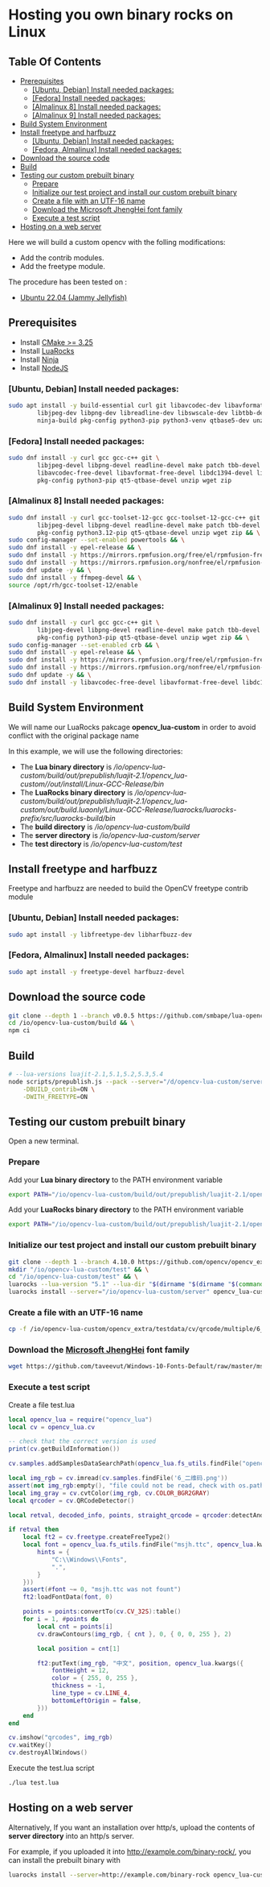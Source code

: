 # Hosting you own binary rocks on Linux

## Table Of Contents

<!-- START doctoc generated TOC please keep comment here to allow auto update -->
<!-- DON'T EDIT THIS SECTION, INSTEAD RE-RUN doctoc TO UPDATE -->

- [Prerequisites](#prerequisites)
  - [[Ubuntu, Debian] Install needed packages:](#ubuntu-debian-install-needed-packages)
  - [[Fedora] Install needed packages:](#fedora-install-needed-packages)
  - [[Almalinux 8] Install needed packages:](#almalinux-8-install-needed-packages)
  - [[Almalinux 9] Install needed packages:](#almalinux-9-install-needed-packages)
- [Build System Environment](#build-system-environment)
- [Install freetype and harfbuzz](#install-freetype-and-harfbuzz)
  - [[Ubuntu, Debian] Install needed packages:](#ubuntu-debian-install-needed-packages-1)
  - [[Fedora, Almalinux] Install needed packages:](#fedora-almalinux-install-needed-packages)
- [Download the source code](#download-the-source-code)
- [Build](#build)
- [Testing our custom prebuilt binary](#testing-our-custom-prebuilt-binary)
  - [Prepare](#prepare)
  - [Initialize our test project and install our custom prebuilt binary](#initialize-our-test-project-and-install-our-custom-prebuilt-binary)
  - [Create a file with an UTF-16 name](#create-a-file-with-an-utf-16-name)
  - [Download the Microsoft JhengHei font family](#download-the-microsoft-jhenghei-font-family)
  - [Execute a test script](#execute-a-test-script)
- [Hosting on a web server](#hosting-on-a-web-server)

<!-- END doctoc generated TOC please keep comment here to allow auto update -->

Here we will build a custom opencv with the folling modifications:
  - Add the contrib modules.
  - Add the freetype module.

The procedure has been tested on :
  - [Ubuntu 22.04 (Jammy Jellyfish)](https://releases.ubuntu.com/jammy/)

## Prerequisites

  - Install [CMake >= 3.25](https://cmake.org/download/)
  - Install [LuaRocks](https://github.com/luarocks/luarocks/wiki/Installation-instructions-for-Unix)
  - Install [Ninja](https://ninja-build.org/)
  - Install [NodeJS](https://nodejs.org/en/download/current)

### [Ubuntu, Debian] Install needed packages:
```sh
sudo apt install -y build-essential curl git libavcodec-dev libavformat-dev libdc1394-dev \
        libjpeg-dev libpng-dev libreadline-dev libswscale-dev libtbb-dev \
        ninja-build pkg-config python3-pip python3-venv qtbase5-dev unzip wget zip
```

### [Fedora] Install needed packages:
```sh
sudo dnf install -y curl gcc gcc-c++ git \
        libjpeg-devel libpng-devel readline-devel make patch tbb-devel \
        libavcodec-free-devel libavformat-free-devel libdc1394-devel libswscale-free-devel \
        pkg-config python3-pip qt5-qtbase-devel unzip wget zip
```

### [Almalinux 8] Install needed packages:
```sh
sudo dnf install -y curl gcc-toolset-12-gcc gcc-toolset-12-gcc-c++ git \
        libjpeg-devel libpng-devel readline-devel make patch tbb-devel \
        pkg-config python3.12-pip qt5-qtbase-devel unzip wget zip && \
sudo config-manager --set-enabled powertools && \
sudo dnf install -y epel-release && \
sudo dnf install -y https://mirrors.rpmfusion.org/free/el/rpmfusion-free-release-8.noarch.rpm
sudo dnf install -y https://mirrors.rpmfusion.org/nonfree/el/rpmfusion-nonfree-release-8.noarch.rpm && \
sudo dnf update -y && \
sudo dnf install -y ffmpeg-devel && \
source /opt/rh/gcc-toolset-12/enable
```

### [Almalinux 9] Install needed packages:
```sh
sudo dnf install -y curl gcc gcc-c++ git \
        libjpeg-devel libpng-devel readline-devel make patch tbb-devel \
        pkg-config python3-pip qt5-qtbase-devel unzip wget zip && \
sudo config-manager --set-enabled crb && \
sudo dnf install -y epel-release && \
sudo dnf install -y https://mirrors.rpmfusion.org/free/el/rpmfusion-free-release-9.noarch.rpm
sudo dnf install -y https://mirrors.rpmfusion.org/nonfree/el/rpmfusion-nonfree-release-9.noarch.rpm && \
sudo dnf update -y && \
sudo dnf install -y libavcodec-free-devel libavformat-free-devel libdc1394-devel libswscale-free-devel
```

## Build System Environment

We will name our LuaRocks pakcage **opencv_lua-custom** in order to avoid conflict with the original package name

In this example, we will use the following directories: 
  - The **Lua binary directory** is _/io/opencv-lua-custom/build/out/prepublish/luajit-2.1/opencv_lua-custom//out/install/Linux-GCC-Release/bin_
  - The **LuaRocks binary directory** is _/io/opencv-lua-custom/build/out/prepublish/luajit-2.1/opencv_lua-custom/out/build.luaonly/Linux-GCC-Release/luarocks/luarocks-prefix/src/luarocks-build/bin_
  - The **build directory** is _/io/opencv-lua-custom/build_
  - The **server directory** is _/io/opencv-lua-custom/server_
  - The **test directory** is _/io/opencv-lua-custom/test_

## Install freetype and harfbuzz

Freetype and harfbuzz are needed to build the OpenCV freetype contrib module

### [Ubuntu, Debian] Install needed packages:
```sh
sudo apt install -y libfreetype-dev libharfbuzz-dev
```

### [Fedora, Almalinux] Install needed packages:
```sh
sudo apt install -y freetype-devel harfbuzz-devel
```

## Download the source code

```sh
git clone --depth 1 --branch v0.0.5 https://github.com/smbape/lua-opencv.git /io/opencv-lua-custom/build && \
cd /io/opencv-lua-custom/build && \
npm ci
```

## Build

```sh
# --lua-versions luajit-2.1,5.1,5.2,5.3,5.4
node scripts/prepublish.js --pack --server="/d/opencv-lua-custom/server" --lua-versions luajit-2.1 --name=opencv_lua-custom \
    -DBUILD_contrib=ON \
    -DWITH_FREETYPE=ON
```

## Testing our custom prebuilt binary

Open a new terminal.

### Prepare

Add your **Lua binary directory** to the PATH environment variable
```sh
export PATH="/io/opencv-lua-custom/build/out/prepublish/luajit-2.1/opencv_lua-custom/out/install/Linux-GCC-Release/bin:$PATH"
```

Add your **LuaRocks binary directory** to the PATH environment variable
```sh
export PATH="/io/opencv-lua-custom/build/out/prepublish/luajit-2.1/opencv_lua-custom/out/build.luaonly/Linux-GCC-Release/luarocks/luarocks-prefix/src/luarocks-build/bin:$PATH"
```

### Initialize our test project and install our custom prebuilt binary

```sh
git clone --depth 1 --branch 4.10.0 https://github.com/opencv/opencv_extra.git "/io/opencv-lua-custom/opencv_extra" && \
mkdir "/io/opencv-lua-custom/test" && \
cd "/io/opencv-lua-custom/test" && \
luarocks --lua-version "5.1" --lua-dir "$(dirname "$(dirname "$(command -v luajit)")")" init --lua-versions "5.1,5.2,5.3,5.4" && \
luarocks install --server="/io/opencv-lua-custom/server" opencv_lua-custom
```

### Create a file with an UTF-16 name

```sh
cp -f /io/opencv-lua-custom/opencv_extra/testdata/cv/qrcode/multiple/6_qrcodes.png /io/opencv-lua-custom/opencv_extra/testdata/cv/qrcode/multiple/6_二维码.png
```

### Download the [Microsoft JhengHei](https://learn.microsoft.com/sr-cyrl-rs/typography/font-list/microsoft-jhenghei) font family

```sh
wget https://github.com/taveevut/Windows-10-Fonts-Default/raw/master/msjh.ttc -O msjh.ttc
```

### Execute a test script

Create a file test.lua

```lua
local opencv_lua = require("opencv_lua")
local cv = opencv_lua.cv

-- check that the correct version is used
print(cv.getBuildInformation())

cv.samples.addSamplesDataSearchPath(opencv_lua.fs_utils.findFile("opencv_extra/testdata/cv/qrcode/multiple"))

local img_rgb = cv.imread(cv.samples.findFile('6_二维码.png'))
assert(not img_rgb:empty(), "file could not be read, check with os.path.exists()")
local img_gray = cv.cvtColor(img_rgb, cv.COLOR_BGR2GRAY)
local qrcoder = cv.QRCodeDetector()

local retval, decoded_info, points, straight_qrcode = qrcoder:detectAndDecodeMulti(img_gray)

if retval then
    local ft2 = cv.freetype.createFreeType2()
    local font = opencv_lua.fs_utils.findFile("msjh.ttc", opencv_lua.kwargs({
        hints = {
            "C:\\Windows\\Fonts",
            ".",
        }
    }))
    assert(#font ~= 0, "msjh.ttc was not fount")
    ft2:loadFontData(font, 0)

    points = points:convertTo(cv.CV_32S):table()
    for i = 1, #points do
        local cnt = points[i]
        cv.drawContours(img_rgb, { cnt }, 0, { 0, 0, 255 }, 2)

        local position = cnt[1]

        ft2:putText(img_rgb, "中文", position, opencv_lua.kwargs({
            fontHeight = 12,
            color = { 255, 0, 255 },
            thickness = -1,
            line_type = cv.LINE_4,
            bottomLeftOrigin = false,
        }))
    end
end

cv.imshow("qrcodes", img_rgb)
cv.waitKey()
cv.destroyAllWindows()
```

Execute the test.lua script

```sh
./lua test.lua
```

## Hosting on a web server

Alternatively, If you want an installation over http/s, upload the contents of **server directory** into an http/s server.

For example, if you uploaded it into http://example.com/binary-rock/, you can install the prebuilt binary with

```sh
luarocks install --server=http://example.com/binary-rock opencv_lua-custom
```
